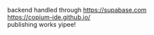 backend handled through https://supabase.com<br>
https://copium-ide.github.io/ <br>
publishing works yipee!
